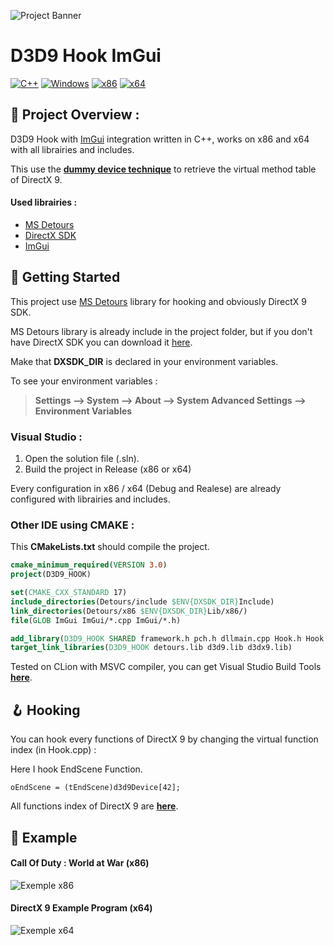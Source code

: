 ![Project Banner](https://user-images.githubusercontent.com/48086737/170037142-33a54713-65bc-46de-8142-8907362eb048.png)

# D3D9 Hook ImGui

[![C++](https://img.shields.io/badge/language-C%2B%2B-%23f34b7d.svg?style=for-the-badge&logo=appveyor)](https://en.wikipedia.org/wiki/C%2B%2B) [![Windows](https://img.shields.io/badge/platform-Windows-0078d7.svg?style=for-the-badge&logo=appveyor)](https://en.wikipedia.org/wiki/Microsoft_Windows) [![x86](https://img.shields.io/badge/arch-x86-red.svg?style=for-the-badge&logo=appveyor)](https://en.wikipedia.org/wiki/X86) [![x64](https://img.shields.io/badge/arch-x64-green.svg?style=for-the-badge&logo=appveyor)](https://en.wikipedia.org/wiki/X64)

## :open_book: Project Overview :

D3D9 Hook with [ImGui](https://github.com/ocornut/imgui) integration written in C++, works on x86 and x64 with all librairies and includes.

This use the [**dummy device technique**](https://guidedhacking.com/threads/get-direct3d9-and-direct3d11-devices-dummy-device-method.11867/) to retrieve the virtual method table of DirectX 9.

#### Used librairies :

- [MS Detours](https://www.microsoft.com/en-us/research/project/detours/)
- [DirectX SDK](https://www.microsoft.com/en-us/download/details.aspx?id=6812)
- [ImGui](https://github.com/ocornut/imgui)

## :rocket: Getting Started

This project use [MS Detours](https://github.com/microsoft/Detours) library for hooking and obviously DirectX 9 SDK.

MS Detours library is already include in the project folder, but if you don't have DirectX SDK you can download it [here](https://www.microsoft.com/en-us/download/details.aspx?id=6812).

Make that **DXSDK_DIR** is declared in your environment variables.

To see your environment variables :

> **Settings --> System --> About --> System Advanced Settings --> Environment Variables**

### Visual Studio :

1. Open the solution file (.sln).
2. Build the project in Release (x86 or x64)

Every configuration in x86 / x64 (Debug and Realese) are already configured with librairies and includes.

### Other IDE using CMAKE :

This **CMakeLists.txt** should compile the project.

```cmake
cmake_minimum_required(VERSION 3.0)
project(D3D9_HOOK)

set(CMAKE_CXX_STANDARD 17)
include_directories(Detours/include $ENV{DXSDK_DIR}Include)
link_directories(Detours/x86 $ENV{DXSDK_DIR}Lib/x86/)
file(GLOB ImGui ImGui/*.cpp ImGui/*.h)

add_library(D3D9_HOOK SHARED framework.h pch.h dllmain.cpp Hook.h Hook.cpp Drawing.h Drawing.cpp ${ImGui})
target_link_libraries(D3D9_HOOK detours.lib d3d9.lib d3dx9.lib)
```

Tested on CLion with MSVC compiler, you can get Visual Studio Build Tools [**here**](https://visualstudio.microsoft.com/fr/downloads/?q=build+tools).

## :hook: Hooking

You can hook every functions of DirectX 9 by changing the virtual function index (in Hook.cpp) :

Here I hook EndScene Function.

```
oEndScene = (tEndScene)d3d9Device[42];
```

All functions index of DirectX 9 are [**here**](https://github.com/adamhlt/D3D9-Hook-ImGui/blob/main/Ressources/Functions%20Index.md).

## :test_tube: Example

#### Call Of Duty : World at War (x86)

![Exemple x86](https://user-images.githubusercontent.com/48086737/170037506-0e7fa637-b9fd-47fc-93dd-6300510a1bfd.PNG)

#### DirectX 9 Example Program (x64)

![Exemple x64](https://user-images.githubusercontent.com/48086737/170037541-b2bb7793-97d7-46cd-9475-786dc8d3562b.PNG)

